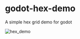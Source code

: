 # godot-hex-demo
A simple hex grid demo for godot

![hex_demo](https://github.com/Cerno-b/godot-hex-demo/assets/16470072/ddcf7ac4-fceb-4bab-a4ba-07546f60daf2)
